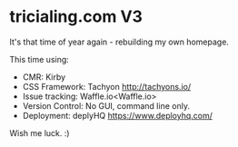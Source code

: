 # tricialing.com V3

It's that time of year again - rebuilding my own homepage.

This time using:

- CMR: Kirby
- CSS Framework: Tachyon <http://tachyons.io/>
- Issue tracking: Waffle.io<Waffle.io>
- Version Control: No GUI, command line only.
- Deployment: deplyHQ <https://www.deployhq.com/>


Wish me luck. :)
